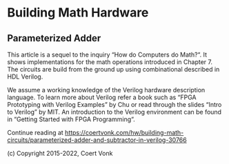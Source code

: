# Building Math Hardware
## Parameterized Adder

This article is a sequel to the inquiry “How do Computers do Math?“.  It shows implementations for the math operations introduced in Chapter 7.  The circuits are build from the ground up using combinational described in HDL Verilog.

We assume a working knowledge of the Verilog hardware description language.  To learn more about Verilog refer a book such as “FPGA Prototyping with Verilog Examples” by Chu or read through the slides “Intro to Verilog” by MIT.  An introduction to the Verilog environment can be found in “Getting Started with FPGA Programming“.

Continue reading at https://coertvonk.com/hw/building-math-circuits/parameterized-adder-and-subtractor-in-verilog-30766

(c) Copyright 2015-2022, Coert Vonk
